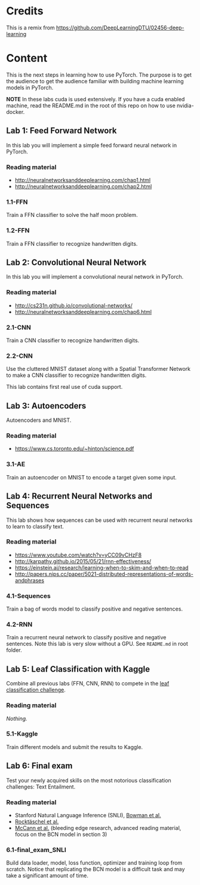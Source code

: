 # Credits

This is a remix from https://github.com/DeepLearningDTU/02456-deep-learning

# Content

This is the next steps in learning how to use PyTorch.
The purpose is to get the audience to get the audience familiar with building machine learning models in PyTorch.

**NOTE** In these labs cuda is used extensively.
If you have a cuda enabled machine, read the README.md in the root of this repo on how to use nvidia-docker.

## Lab 1: Feed Forward Network

In this lab you will implement a simple feed forward neural network in PyTorch.

### Reading material

- http://neuralnetworksanddeeplearning.com/chap1.html
- http://neuralnetworksanddeeplearning.com/chap2.html

### 1.1-FFN

Train a FFN classifier to solve the half moon problem.

### 1.2-FFN

Train a FFN classifier to recognize handwritten digits.

## Lab 2: Convolutional Neural Network

In this lab you will implement a convolutional neural network in PyTorch.

### Reading material

- http://cs231n.github.io/convolutional-networks/
- http://neuralnetworksanddeeplearning.com/chap6.html

### 2.1-CNN

Train a CNN classifier to recognize handwritten digits.

### 2.2-CNN

Use the cluttered MNIST dataset along with a Spatial Transformer Network to make a CNN classifier to recognize handwritten digits.

This lab contains first real use of cuda support.

## Lab 3: Autoencoders

Autoencoders and MNIST.

### Reading material

- https://www.cs.toronto.edu/~hinton/science.pdf

### 3.1-AE

Train an autoencoder on MNIST to encode a target given some input.

## Lab 4: Recurrent Neural Networks and Sequences

This lab shows how sequences can be used with recurrent neural networks to learn to classify text.

### Reading material

- https://www.youtube.com/watch?v=yCC09vCHzF8
- http://karpathy.github.io/2015/05/21/rnn-effectiveness/
- https://einstein.ai/research/learning-when-to-skim-and-when-to-read
- http://papers.nips.cc/paper/5021-distributed-representations-of-words-andphrases

### 4.1-Sequences

Train a bag of words model to classify positive and negative sentences.

### 4.2-RNN

Train a recurrent neural network to classify positive and negative sentences.
Note this lab is very slow without a GPU. See `README.md` in root folder.

## Lab 5: Leaf Classification with Kaggle

Combine all previous labs (FFN, CNN, RNN) to compete in the [leaf classification challenge](https://www.kaggle.com/c/leaf-classification).

### Reading material

*Nothing.*

### 5.1-Kaggle

Train different models and submit the results to Kaggle.

## Lab 6: Final exam

Test your newly acquired skills on the most notorious classification challenges: Text Entailment.

### Reading material

- Stanford Natural Language Inference (SNLI), [Bowman et al.](https://nlp.stanford.edu/pubs/snli_paper.pdf)
- [Rocktäschel et al.](https://arxiv.org/abs/1509.06664)
- [McCann et al.](https://arxiv.org/abs/1708.00107) (bleeding edge research, advanced reading material, focus on the BCN model in section 3)

### 6.1-final_exam_SNLI

Build data loader, model, loss function, optimizer and training loop from scratch.
Notice that replicating the BCN model is a difficult task and may take a significant amount of time.